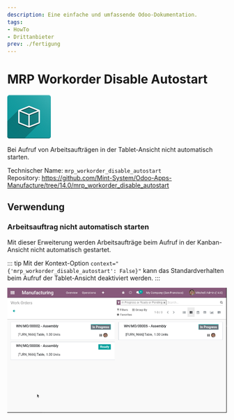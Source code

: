 ```yaml
---
description: Eine einfache und umfassende Odoo-Dokumentation.
tags:
- HowTo
- Drittanbieter
prev: ./fertigung
---
```

# MRP Workorder Disable Autostart
![icon_oms_box](assets/icon_oms_box.png)

Bei Aufruf von Arbeitsaufträgen in der Tablet-Ansicht nicht automatisch starten.

Technischer Name: `mrp_workorder_disable_autostart`\
Repository: <https://github.com/Mint-System/Odoo-Apps-Manufacture/tree/14.0/mrp_workorder_disable_autostart>

## Verwendung

### Arbeitsauftrag nicht automatisch starten

Mit dieser Erweiterung werden Arbeitsaufträge beim Aufruf in der Kanban-Ansicht nicht automatisch gestartet.

::: tip
Mit der Kontext-Option `context="{'mrp_workorder_disable_autostart': False}"` kann das Standardverhalten beim Aufruf der Tablet-Ansicht deaktiviert werden.
:::

![MRP Workorder Disable Autostart](assets/MRP%20Workorder%20Disable%20Autostart.gif)